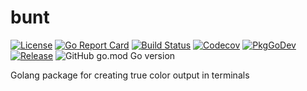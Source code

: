 # bunt

[![License](https://img.shields.io/github/license/gonvenience/bunt.svg)](https://github.com/gonvenience/bunt/blob/main/LICENSE)
[![Go Report Card](https://goreportcard.com/badge/github.com/gonvenience/bunt)](https://goreportcard.com/report/github.com/gonvenience/bunt)
[![Build Status](https://travis-ci.com/gonvenience/bunt.svg?branch=main)](https://travis-ci.com/gonvenience/bunt)
[![Codecov](https://img.shields.io/codecov/c/github/gonvenience/bunt/main.svg)](https://codecov.io/gh/gonvenience/bunt)
[![PkgGoDev](https://pkg.go.dev/badge/github.com/gonvenience/bunt)](https://pkg.go.dev/github.com/gonvenience/bunt)
[![Release](https://img.shields.io/github/release/gonvenience/bunt.svg)](https://github.com/gonvenience/bunt/releases/latest)
![GitHub go.mod Go version](https://img.shields.io/github/go-mod/go-version/gonvenience/bunt)

Golang package for creating true color output in terminals
